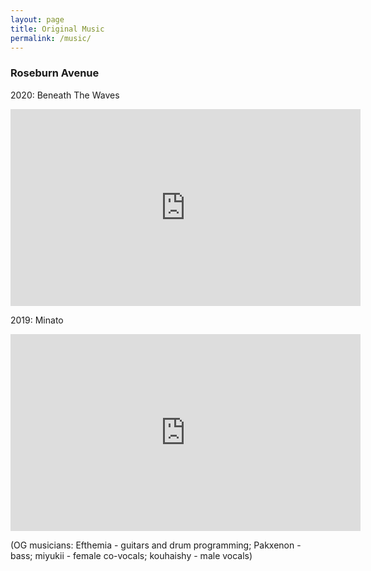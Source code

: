 ```yaml
---
layout: page
title: Original Music
permalink: /music/
---
```

### Roseburn Avenue

2020: Beneath The Waves

<iframe width="560" height="315" src="https://www.youtube.com/embed/WHHYZWmiiBc" frameborder="0" allow="autoplay; encrypted-media" allowfullscreen></iframe>



2019: Minato

<iframe width="560" height="315" src="https://www.youtube.com/embed/p7mMxit-qYU" frameborder="0" allow="autoplay; encrypted-media" allowfullscreen></iframe>

(OG musicians: Efthemia - guitars and drum programming; Pakxenon - bass; miyukii - female co-vocals; kouhaishy - male vocals)
